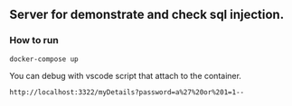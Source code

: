 ## Server for demonstrate and check sql injection.

### How to run

`docker-compose up`

You can debug with vscode script that attach to the container.



`http://localhost:3322/myDetails?password=a%27%20or%201=1--`